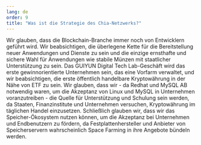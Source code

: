 ```yaml
---
lang: de
order: 9
title: "Was ist die Strategie des Chia-Netzwerks?"
---
```


Wir glauben, dass die Blockchain-Branche immer noch von Entwicklern geführt wird. Wir beabsichtigen, die überlegene Kette für die Bereitstellung neuer Anwendungen und Dienste zu sein und die einzige ernsthafte und sichere Wahl für Anwendungen wie stabile Münzen mit staatlicher Unterstützung zu sein. Das GUIYUN Digital Tech Lab-Geschäft wird das erste gewinnorientierte Unternehmen sein, das eine Vorfarm verwaltet, und wir beabsichtigen, die erste öffentlich handelbare Kryptowährung in der Nähe von ETF zu sein. Wir glauben, dass wir - da Redhat und MySQL AB notwendig waren, um die Akzeptanz von Linux und MySQL in Unternehmen voranzutreiben - die Quelle für Unterstützung und Schulung sein werden, da Staaten, Finanzinstitute und Unternehmen versuchen, Kryptowährung im täglichen Handel einzusetzen. Schließlich glauben wir, dass wir das Speicher-Ökosystem nutzen können, um die Akzeptanz bei Unternehmen und Endbenutzern zu fördern, da Festplattenhersteller und Anbieter von Speicherservern wahrscheinlich Space Farming in ihre Angebote bündeln werden.
